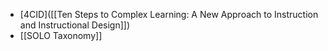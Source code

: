 - [4CID]([[Ten Steps to Complex Learning: A New Approach to Instruction and Instructional Design]])
- [[SOLO Taxonomy]]